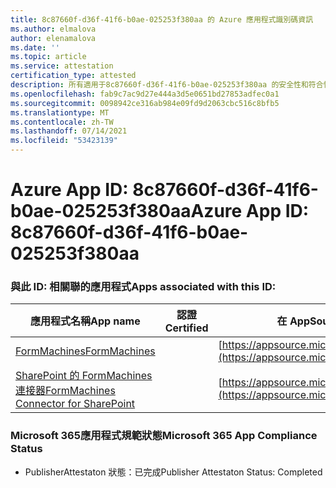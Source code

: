 ```yaml
---
title: 8c87660f-d36f-41f6-b0ae-025253f380aa 的 Azure 應用程式識別碼資訊
ms.author: elmalova
author: elenamalova
ms.date: ''
ms.topic: article
ms.service: attestation
certification_type: attested
description: 所有適用于8c87660f-d36f-41f6-b0ae-025253f380aa 的安全性和符合性資訊資訊。
ms.openlocfilehash: fab9c7ac9d27e444a3d5e0651bd27853adfec0a1
ms.sourcegitcommit: 0098942ce316ab984e09fd9d2063cbc516c8bfb5
ms.translationtype: MT
ms.contentlocale: zh-TW
ms.lasthandoff: 07/14/2021
ms.locfileid: "53423139"
---
```

# <a name="azure-app-id-8c87660f-d36f-41f6-b0ae-025253f380aa"></a><span data-ttu-id="2607b-103">Azure App ID: 8c87660f-d36f-41f6-b0ae-025253f380aa</span><span class="sxs-lookup"><span data-stu-id="2607b-103">Azure App ID: 8c87660f-d36f-41f6-b0ae-025253f380aa</span></span>


### <a name="apps-associated-with-this-id"></a><span data-ttu-id="2607b-104">與此 ID: 相關聯的應用程式</span><span class="sxs-lookup"><span data-stu-id="2607b-104">Apps associated with this ID:</span></span>
| <span data-ttu-id="2607b-105">**應用程式名稱**</span><span class="sxs-lookup"><span data-stu-id="2607b-105">**App name**</span></span> | <span data-ttu-id="2607b-106">**認證**</span><span class="sxs-lookup"><span data-stu-id="2607b-106">**Certified**</span></span> | <span data-ttu-id="2607b-107">**在 AppSource 中查看**</span><span class="sxs-lookup"><span data-stu-id="2607b-107">**View in AppSource**</span></span> |
|-|-|-|
| [<span data-ttu-id="2607b-108">FormMachines</span><span class="sxs-lookup"><span data-stu-id="2607b-108">FormMachines</span></span>](https://docs.microsoft.com/en-us/microsoft-365-app-certification/forward/WA200001217) |  | [https://appsource.microsoft.com/product/office/WA200001217](https://appsource.microsoft.com/product/office/WA200001217) |
| [<span data-ttu-id="2607b-109">SharePoint 的 FormMachines 連接器</span><span class="sxs-lookup"><span data-stu-id="2607b-109">FormMachines Connector for SharePoint</span></span>](https://docs.microsoft.com/en-us/microsoft-365-app-certification/forward/WA200000357) |  | [https://appsource.microsoft.com/product/office/WA200000357](https://appsource.microsoft.com/product/office/WA200000357) |

### <a name="microsoft-365-app-compliance-status"></a><span data-ttu-id="2607b-110">Microsoft 365應用程式規範狀態</span><span class="sxs-lookup"><span data-stu-id="2607b-110">Microsoft 365 App Compliance Status</span></span>
- <span data-ttu-id="2607b-111">PublisherAttestaton 狀態：已完成</span><span class="sxs-lookup"><span data-stu-id="2607b-111">Publisher Attestaton Status: Completed</span></span>
